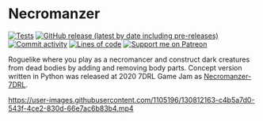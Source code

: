 # Necromanzer
[![Tests](https://github.com/Tairesh/Necromanzer/actions/workflows/tests.yml/badge.svg)](https://github.com/Tairesh/Necromanzer/actions/workflows/tests.yml)
[![GitHub release (latest by date including pre-releases)](https://img.shields.io/github/v/release/Tairesh/Necromanzer?include_prereleases)](https://github.com/Tairesh/Necromanzer/releases)
[![Commit activity](https://img.shields.io/github/commit-activity/m/Tairesh/Necromanzer)](https://github.com/Tairesh/Necromanzer/commits/main)
[![Lines of code](https://tokei.rs/b1/github/Tairesh/Necromanzer)](https://tokei.rs)
[![Support me on Patreon](https://img.shields.io/endpoint.svg?url=https%3A%2F%2Fshieldsio-patreon.vercel.app%2Fapi%3Fusername%3Dtairesh%26type%3Dpledges&style=flat)](https://patreon.com/tairesh)

Roguelike where you play as a necromancer and construct dark creatures from dead bodies by adding and removing body parts. Concept version written in Python was released at 2020 7DRL Game Jam as [Necromanzer-7DRL](https://tairesh.itch.io/necromanzer-7drl).

https://user-images.githubusercontent.com/1105196/130812163-c4b5a7d0-543f-4ce2-830d-66e7ac6b83b4.mp4
